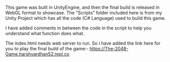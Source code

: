 This game was built in UnityEngine, and then the final build is released in WebGL format to showcase. The "Scripts" folder included here is from my Unity Project which has all the code (C# Language) used to build this game. 


I have added comments in between the code in the script to help you understand what function does what.


The index.html needs web server to run. So i have added the link here for you to play the final build of the game:-
https://The-2048-Game.harshvardhan52.repl.co
